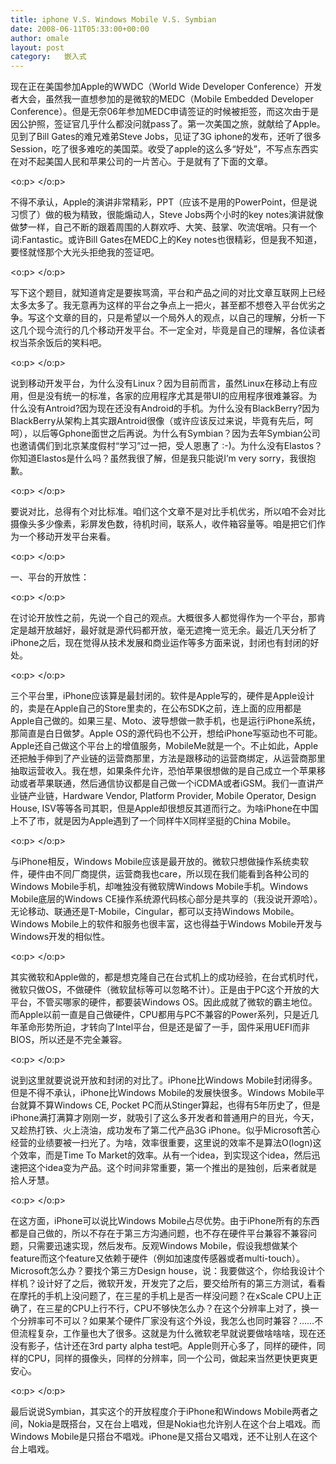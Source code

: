 ```yaml
---
title: iphone V.S. Windows Mobile V.S. Symbian
date: 2008-06-11T05:33:00+00:00
author: omale
layout: post
category:   嵌入式  
---
```

现在正在美国参加Apple的WWDC（World Wide Developer Conference）开发者大会，虽然我一直想参加的是微软的MEDC（Mobile Embedded Developer Conference）。但是无奈06年参加MEDC申请签证的时候被拒签，而这次由于是因公护照，签证官几乎什么都没问就pass了。第一次美国之旅，就献给了Apple。见到了Bill Gates的难兄难弟Steve Jobs，见证了3G iphone的发布，还听了很多Session，吃了很多难吃的美国菜。收受了apple的这么多&ldquo;好处&rdquo;，不写点东西实在对不起美国人民和苹果公司的一片苦心。于是就有了下面的文章。

<o:p> </o:p>

不得不承认，Apple的演讲非常精彩，PPT（应该不是用的PowerPoint，但是说习惯了）做的极为精致，很能煽动人，Steve Jobs两个小时的key notes演讲就像做梦一样，自己不断的跟着周围的人群欢呼、大笑、鼓掌、吹流氓哨。只有一个词:Fantastic。或许Bill Gates在MEDC上的Key notes也很精彩，但是我不知道，要怪就怪那个大光头拒绝我的签证吧。

<o:p> </o:p>

写下这个题目，就知道肯定是要挨骂滴，平台和产品之间的对比文章互联网上已经太多太多了。我无意再为这样的平台之争点上一把火，甚至都不想卷入平台优劣之争。写这个文章的目的，只是希望以一个局外人的观点，以自己的理解，分析一下这几个现今流行的几个移动开发平台。不一定全对，毕竟是自己的理解，各位读者权当茶余饭后的笑料吧。

<o:p> </o:p>

说到移动开发平台，为什么没有Linux？因为目前而言，虽然Linux在移动上有应用，但是没有统一的标准，各家的应用程序尤其是带UI的应用程序很难兼容。为什么没有Antroid?因为现在还没有Android的手机。为什么没有BlackBerry?因为BlackBerry从架构上其实跟Antroid很像（或许应该反过来说，毕竟有先后，呵呵），以后等Gphone面世之后再说。为什么有Symbian？因为去年Symbian公司也邀请偶们到北京某度假村&ldquo;学习&rdquo;过一把，受人恩惠了 :-)。为什么没有Elastos？你知道Elastos是什么吗？虽然我很了解，但是我只能说I&rsquo;m very sorry，我很抱歉。

<o:p> </o:p>

要说对比，总得有个对比标准。咱们这个文章不是对比手机优劣，所以咱不会对比摄像头多少像素，彩屏发色数，待机时间，联系人，收件箱容量等。咱是把它们作为一个移动开发平台来看。

<o:p> </o:p>

一、平台的开放性：

<o:p> </o:p>

在讨论开放性之前，先说一个自己的观点。大概很多人都觉得作为一个平台，那肯定是越开放越好，最好就是源代码都开放，毫无遮掩一览无余。最近几天分析了iPhone之后，现在觉得从技术发展和商业运作等多方面来说，封闭也有封闭的好处。

<o:p> </o:p>

三个平台里，iPhone应该算是最封闭的。软件是Apple写的，硬件是Apple设计的，卖是在Apple自己的Store里卖的，在公布SDK之前，连上面的应用都是Apple自己做的。如果三星、Moto、波导想做一款手机，也是运行iPhone系统，那简直是白日做梦。Apple OS的源代码也不公开，想给iPhone写驱动也不可能。Apple还自己做这个平台上的增值服务，MobileMe就是一个。不止如此，Apple还把触手伸到了产业链的运营商那里，方法是跟移动的运营商绑定，从运营商那里抽取运营收入。我在想，如果条件允许，恐怕苹果很想做的是自己成立一个苹果移动或者苹果联通，然后通信协议都是自己做一个iCDMA或者iGSM。我们一直讲产业链产业链，Hardware Vendor, Platform Provider, Mobile Operator, Design House, ISV等等各司其职，但是Apple却很想反其道而行之。为啥iPhone在中国上不了市，就是因为Apple遇到了一个同样牛X同样坚挺的China Mobile。

<o:p> </o:p>

与iPhone相反，Windows Mobile应该是最开放的。微软只想做操作系统卖软件，硬件由不同厂商提供，运营商我也care，所以现在我们能看到各种公司的Windows Mobile手机，却唯独没有微软牌Windows Mobile手机。Windows Mobile底层的Windows CE操作系统源代码核心部分是共享的（我没说开源哈）。无论移动、联通还是T-Mobile，Cingular，都可以支持Windows Mobile。Windows Mobile上的软件和服务也很丰富，这也得益于Windows Mobile开发与Windows开发的相似性。

<o:p> </o:p>

其实微软和Apple做的，都是想克隆自己在台式机上的成功经验，在台式机时代，微软只做OS，不做硬件（微软鼠标等可以忽略不计）。正是由于PC这个开放的大平台，不管买哪家的硬件，都要装Windows OS。因此成就了微软的霸主地位。而Apple以前一直是自己做硬件，CPU都用与PC不兼容的Power系列，只是近几年革命形势所迫，才转向了Intel平台，但是还是留了一手，固件采用UEFI而非BIOS，所以还是不完全兼容。

<o:p> </o:p>

说到这里就要说说开放和封闭的对比了。iPhone比Windows Mobile封闭得多。但是不得不承认，iPhone比Windows Mobile的发展快很多。Windows Mobile平台就算不算Windows CE, Pocket PC而从Stinger算起，也得有5年历史了，但是iPhone满打满算才刚刚一岁，就吸引了这么多开发者和普通用户的目光，今天，又趁热打铁、火上浇油，成功发布了第二代产品3G iPhone。似乎Microsoft苦心经营的业绩要被一扫光了。为啥，效率很重要，这里说的效率不是算法O(logn)这个效率，而是Time To Market的效率。从有一个idea，到实现这个idea，然后迅速把这个idea变为产品。这个时间非常重要，第一个推出的是独创，后来者就是拾人牙慧。

<o:p> </o:p>

在这方面，iPhone可以说比Windows Mobile占尽优势。由于iPhone所有的东西都是自己做的，所以不存在于第三方沟通问题，也不存在硬件平台兼容不兼容问题，只需要迅速实现，然后发布。反观Windows Mobile，假设我想做某个feature而这个feature又依赖于硬件（例如加速度传感器或者multi-touch）。Microsoft怎么办？要找个第三方Design house，说：我要做这个，你给我设计个样机？设计好了之后，微软开发，开发完了之后，要交给所有的第三方测试，看看在摩托的手机上没问题了，在三星的手机上是否一样没问题？在xScale CPU上正确了，在三星的CPU上行不行，CPU不够快怎么办？在这个分辨率上对了，换一个分辨率可不可以？如果某个硬件厂家没有这个外设，我怎么也同时兼容？&hellip;&hellip;不但流程复杂，工作量也大了很多。这就是为什么微软老早就说要做啥啥啥，现在还没有影子，估计还在3rd party alpha test吧。Apple则开心多了，同样的硬件，同样的CPU，同样的摄像头，同样的分辨率，同一个公司，做起来当然更快更爽更安心。

<o:p> </o:p>

最后说说Symbian，其实这个的开放程度介于iPhone和Windows Mobile两者之间，Nokia是既搭台，又在台上唱戏，但是Nokia也允许别人在这个台上唱戏。而Windows Mobile是只搭台不唱戏。iPhone是又搭台又唱戏，还不让别人在这个台上唱戏。